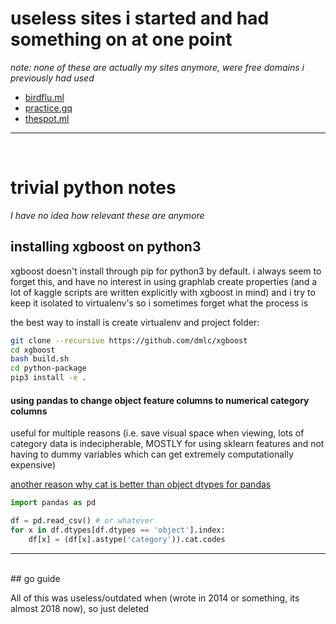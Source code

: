 
# useless sites i started and had something on at one point 
_note: none of these are actually my sites anymore, were free domains i previously had used_

- [birdflu.ml](http://birdflu.ml/)
- [practice.gq](http://practice.gq/)
- [thespot.ml](http://thespot.ml/)

---
<br>

# trivial python notes

_I have no idea how relevant these are anymore_

## installing xgboost on python3

xgboost doesn't install through pip for python3 by default.  i always seem to forget this, and have no interest in using graphlab create properties (and a lot of kaggle scripts are written explicitly with xgboost in mind) and i try to keep it isolated to virtualenv's so i sometimes forget what the process is

the best way to install is create virtualenv and project folder:
```sh
git clone --recursive https://github.com/dmlc/xgboost
cd xgboost
bash build.sh
cd python-package
pip3 install -e .
```

#### using pandas to change object feature columns to numerical category columns
useful for multiple reasons (i.e. save visual space when viewing, lots of category data is indecipherable, MOSTLY for using sklearn features and not having to dummy variables which can get extremely computationally expensive)

[another reason why cat is better than object dtypes for pandas](http://matthewrocklin.com/blog/work/2015/03/16/Fast-Serialization/)

```python
import pandas as pd

df = pd.read_csv() # or whatever
for x in df.dtypes[df.dtypes == 'object'].index:
    df[x] = (df[x].astype('category')).cat.codes
```

---
<br>
## go guide

All of this was useless/outdated when (wrote in 2014 or something, its almost 2018 now), so just deleted
